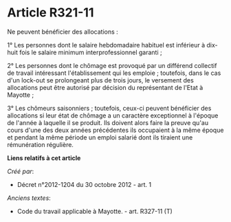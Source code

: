 # Article R321-11

Ne peuvent bénéficier des allocations :

1° Les personnes dont le salaire hebdomadaire habituel est inférieur à dix-huit fois le salaire minimum interprofessionnel
garanti ;

2° Les personnes dont le chômage est provoqué par un différend collectif de travail intéressant l'établissement qui les
emploie ; toutefois, dans le cas d'un lock-out se prolongeant plus de trois jours, le versement des allocations peut être
autorisé par décision du représentant de l'Etat à Mayotte ;

3° Les chômeurs saisonniers ; toutefois, ceux-ci peuvent bénéficier des allocations si leur état de chômage a un caractère
exceptionnel à l'époque de l'année à laquelle il se produit. Ils doivent alors faire la preuve qu'au cours d'une des deux
années précédentes ils occupaient à la même époque et pendant la même période un emploi salarié dont ils tiraient une
rémunération régulière.

**Liens relatifs à cet article**

_Créé par_:

  - Décret n°2012-1204 du 30 octobre 2012 - art. 1

_Anciens textes_:

  - Code du travail applicable à Mayotte. - art. R327-11 (T)

